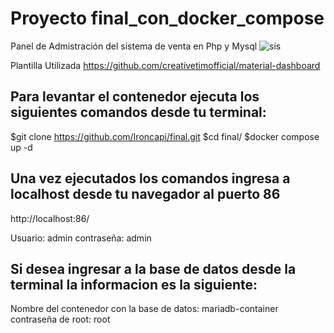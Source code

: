 # Proyecto final_con_docker_compose
Panel de Admistración del sistema de venta en Php y Mysql
![sis](https://user-images.githubusercontent.com/88554898/128939852-572098b6-762e-4274-96c5-d36966422fff.jpg)

Plantilla Utilizada
https://github.com/creativetimofficial/material-dashboard

## Para levantar el contenedor ejecuta los siguientes comandos desde tu terminal:

$git clone https://github.com/Ironcapi/final.git 
$cd final/
$docker compose up -d

## Una vez ejecutados los comandos ingresa a localhost desde tu navegador al puerto 86

http://localhost:86/

Usuario: admin
contraseña: admin

## Si desea ingresar a la base de datos desde la terminal la informacion es la siguiente:

Nombre del contenedor con la base de datos: mariadb-container
contraseña de root: root

